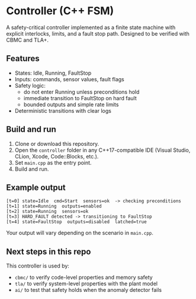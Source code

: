 # Controller (C++ FSM)

A safety-critical controller implemented as a finite state machine with explicit interlocks, limits, and a fault stop path. Designed to be verified with CBMC and TLA+.

## Features
- States: Idle, Running, FaultStop
- Inputs: commands, sensor values, fault flags
- Safety logic:
  - do not enter Running unless preconditions hold
  - immediate transition to FaultStop on hard fault
  - bounded outputs and simple rate limits
- Deterministic transitions with clear logs

## Build and run
1. Clone or download this repository.
2. Open the `controller` folder in any C++17-compatible IDE (Visual Studio, CLion, Xcode, Code::Blocks, etc.).
3. Set `main.cpp` as the entry point.
4. Build and run.

## Example output
```
[t=0] state=Idle  cmd=Start  sensors=ok  -> checking preconditions
[t=1] state=Running  outputs=enabled
[t=2] state=Running  sensors=ok
[t=3] HARD_FAULT detected -> transitioning to FaultStop
[t=4] state=FaultStop  outputs=disabled  latched=true
```

Your output will vary depending on the scenario in `main.cpp`.

## Next steps in this repo
This controller is used by:
- `cbmc/` to verify code-level properties and memory safety
- `tla/` to verify system-level properties with the plant model
- `ai/` to test that safety holds when the anomaly detector fails
